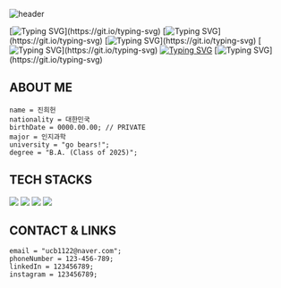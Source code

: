 ![header](https://capsule-render.vercel.app/api?type=blur&height=650&color=0A174E&text=Hi%20there!%20Welcome%20to%20my%20GitHub.&textBg=false&fontColor=F5D042&fontSize=20&fontAlign=50&animation=fadeIn&rotate=0&desc=Heeheon%20Jin&descAlignY=50&descAlign=50&fontAlignY=45&descSize=50&section=header)

[![Typing SVG](https://readme-typing-svg.demolab.com?font=JetBrains+Mono&weight=200&size=15&duration=8000&pause=20000&color=C9D1D9&width=450&height=40&separator=%3C&lines=name+%3D+%22Heeheon+Jin%22;)](https://git.io/typing-svg)
[![Typing SVG](https://readme-typing-svg.demolab.com?font=JetBrains+Mono&weight=200&size=15&pause=20000&color=C9D1D9&width=450&height=40&separator=%3C&lines=nationality+%3D+%22Republic+of+Korea%22;)](https://git.io/typing-svg)
[![Typing SVG](https://readme-typing-svg.demolab.com?font=JetBrains+Mono&weight=200&size=15&pause=20000&color=C9D1D9&width=450&height=40&separator=%3C&lines=birthDate+%3D+00000000;)](https://git.io/typing-svg)
[![Typing SVG](https://readme-typing-svg.demolab.com?font=JetBrains+Mono&weight=200&size=15&pause=20000&color=C9D1D9&width=450&height=40&separator=%3C&lines=major+%3D+%22Cognitive+Science%22;)](https://git.io/typing-svg)
[![Typing SVG](https://readme-typing-svg.demolab.com?font=JetBrains+Mono&weight=200&size=15&pause=20000&color=C9D1D9&width=450&height=40&separator=%3C&lines=university+%3D+%22go+bears!%22;+)](https://git.io/typing-svg)
[![Typing SVG](https://readme-typing-svg.demolab.com?font=JetBrains+Mono&weight=200&size=15&pause=20000&color=C9D1D9&width=450&height=40&separator=%3C&lines=degree+%3D+%22B.A.+(Class+of+2025)%22;)](https://git.io/typing-svg)
  
## ABOUT ME

```
name = 진희헌
nationality = 대한민국
birthDate = 0000.00.00; // PRIVATE
major = 인지과학
university = "go bears!"; 
degree = "B.A. (Class of 2025)";
```

## TECH STACKS
  <img src="https://img.shields.io/badge/java-007396?style=for-the-badge&logo=java&logoColor=white"> <img src="https://img.shields.io/badge/c++-00599C?style=for-the-badge&logo=c%2B%2B&logoColor=white">
  <img src="https://img.shields.io/badge/python-3776AB?style=for-the-badge&logo=python&logoColor=white">
  <img src="https://img.shields.io/badge/git-F05032?style=for-the-badge&logo=git&logoColor=white">


## CONTACT & LINKS
```
email = "ucb1122@naver.com";
phoneNumber = 123-456-789;
linkedIn = 123456789;
instagram = 123456789;
```
